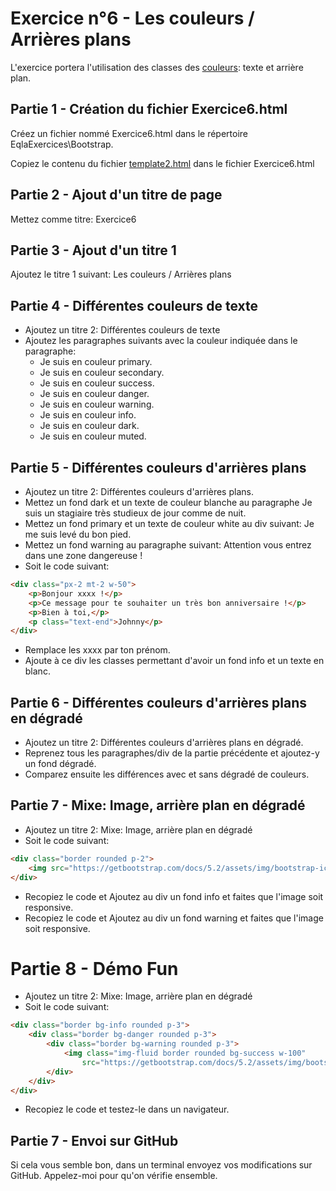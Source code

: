 # Exercice n°6 - Les couleurs / Arrières plans
L'exercice portera l'utilisation des classes des [couleurs](/Theorie/README.md#x-les-couleurs--couleurs-darrière-plan"): texte et arrière plan.

## Partie 1 - Création du fichier Exercice6.html
Créez un fichier nommé Exercice6.html dans le répertoire EqlaExercices\Bootstrap.  

Copiez le contenu du fichier [template2.html](/Exercices/Templates/template2.html?raw=1) dans le fichier Exercice6.html
## Partie 2 - Ajout d'un titre de page
Mettez comme titre: Exercice6

## Partie 3 - Ajout d'un titre 1
Ajoutez le titre 1 suivant: Les couleurs / Arrières plans

## Partie 4 - Différentes couleurs de texte
- Ajoutez un titre 2: Différentes couleurs de texte
- Ajoutez les paragraphes suivants avec la couleur indiquée dans le paragraphe:
    - Je suis en couleur primary.
    - Je suis en couleur secondary.
    - Je suis en couleur success.
    - Je suis en couleur danger.
    - Je suis en couleur warning.
    - Je suis en couleur info.
    - Je suis en couleur dark.
    - Je suis en couleur muted.

## Partie 5 - Différentes couleurs d'arrières plans
- Ajoutez un titre 2: Différentes couleurs d'arrières plans.
- Mettez un fond dark et un texte de couleur blanche au paragraphe Je suis un stagiaire très studieux de jour comme de nuit.
- Mettez un fond primary et un texte de couleur white au div suivant: Je me suis levé du bon pied.
- Mettez un fond warning au paragraphe suivant: Attention vous entrez dans une zone dangereuse !
- Soit le code suivant:
```html
<div class="px-2 mt-2 w-50">
    <p>Bonjour xxxx !</p>
    <p>Ce message pour te souhaiter un très bon anniversaire !</p>
    <p>Bien à toi,</p>
    <p class="text-end">Johnny</p>
</div>
```
- Remplace les xxxx par ton prénom.
- Ajoute à ce div les classes permettant d'avoir un fond info et un texte en blanc.

## Partie 6 - Différentes couleurs d'arrières plans en dégradé
- Ajoutez un titre 2: Différentes couleurs d'arrières plans en dégradé.
- Reprenez tous les paragraphes/div de la partie précédente et ajoutez-y un fond dégradé.
- Comparez ensuite les différences avec et sans dégradé de couleurs.

## Partie 7 - Mixe: Image, arrière plan en dégradé
- Ajoutez un titre 2: Mixe: Image, arrière plan en dégradé
- Soit le code suivant:
```html
<div class="border rounded p-2">
    <img src="https://getbootstrap.com/docs/5.2/assets/img/bootstrap-icons.png">
</div>
```
- Recopiez le code et Ajoutez au div un fond info et faites que l'image soit responsive.
- Recopiez le code et Ajoutez au div un fond warning et faites que l'image soit responsive.

# Partie 8 - Démo Fun
- Ajoutez un titre 2: Mixe: Image, arrière plan en dégradé
- Soit le code suivant:
```html
<div class="border bg-info rounded p-3">
    <div class="border bg-danger rounded p-3">
        <div class="border bg-warning rounded p-3">
            <img class="img-fluid border rounded bg-success w-100"
                src="https://getbootstrap.com/docs/5.2/assets/img/bootstrap-icons.png">
        </div>
    </div>
</div>
```
- Recopiez le code et testez-le dans un navigateur.

## Partie 7 - Envoi sur GitHub
Si cela vous semble bon, dans un terminal envoyez vos modifications sur GitHub.
Appelez-moi pour qu'on vérifie ensemble.